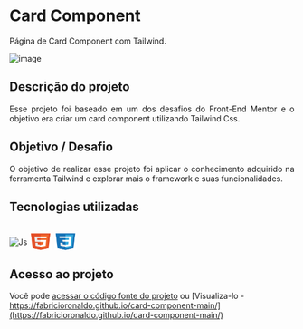 # Card Component
Página de Card Component com Tailwind.

![image](https://user-images.githubusercontent.com/53456439/214736561-1f740452-6a8a-4699-836c-07385020eb4c.png)


## Descrição do projeto
<p align="justify">Esse projeto foi baseado em um dos desafios do Front-End Mentor e o objetivo era criar um card component utilizando Tailwind Css.</p>

## Objetivo / Desafio

<p align="justify">O objetivo de realizar esse projeto foi aplicar o conhecimento adquirido na ferramenta Tailwind e explorar mais o framework e suas funcionalidades.</p>

## Tecnologias utilizadas

<div style="display: inline_block"><br>
  <img align="center" alt="Js" height="30" width="40" src="https://cdn.jsdelivr.net/gh/devicons/devicon/icons/tailwindcss/tailwindcss-plain.svg">
  <!--<img align="center" alt="Ts" height="30" width="40" src="https://raw.githubusercontent.com/devicons/devicon/master/icons/typescript/typescript-plain.svg">
  <img align="center" alt="React" height="30" width="40" src="https://raw.githubusercontent.com/devicons/devicon/master/icons/react/react-original.svg">-->
  <img align="center" alt="HTML" height="30" width="40" src="https://raw.githubusercontent.com/devicons/devicon/master/icons/html5/html5-original.svg">
  <img align="center" alt="CSS" height="30" width="40" src="https://raw.githubusercontent.com/devicons/devicon/master/icons/css3/css3-original.svg">
</div>

## Acesso ao projeto

Você pode [acessar o código fonte do projeto](https://github.com/fabricioronaldo/card-component-main) ou [Visualiza-lo - https://fabricioronaldo.github.io/card-component-main/](https://fabricioronaldo.github.io/card-component-main/) 
